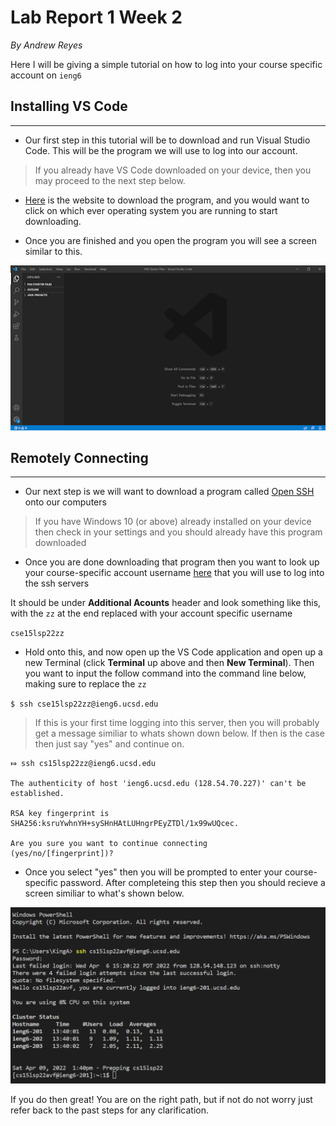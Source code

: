 # Lab Report 1 Week 2
*By Andrew Reyes*

Here I will be giving a simple tutorial on how to log into your course specific account on `ieng6`

## Installing VS Code
***

* Our first step in this tutorial will be to download and run Visual Studio Code. This will be the program we will use to log into our account. 

> If you already have VS Code downloaded on your device, then you may proceed to the next step below.

* [Here](https://code.visualstudio.com/) is the website to download the program, and you would want to click on which ever operating system you are running to start downloading. 

* Once you are finished and you open the program you will see a screen similar to this.

![Image](labreport1_1.png)

## Remotely Connecting
***

* Our next step is we will want to download a program called [Open SSH](https://docs.microsoft.com/en-us/windows-server/administration/openssh/openssh_install_firstuse) onto our computers

> If you have Windows 10 (or above) already installed on your device then check in your settings and you should already have this program downloaded

* Once you are done downloading that program then you want to look up your course-specific account username [here](https://sdacs.ucsd.edu/~icc/index.php) that you will use to log into the ssh servers

It should be under __Additional Acounts__ header and look something like this, with the `zz` at the end replaced with your account specific username

`cse15lsp22zz`

* Hold onto this, and now open up the VS Code application and open up a new Terminal (click __Terminal__ up above and then __New Terminal__). Then you want to input the follow command into the command line below, making sure to replace the `zz` 

`$ ssh cse15lsp22zz@ieng6.ucsd.edu`

> If this is your first time logging into this server, then you will probably get a message similiar to whats shown down below. If then is the case then just say "yes" and continue on.

```
⤇ ssh cs15lsp22zz@ieng6.ucsd.edu

The authenticity of host 'ieng6.ucsd.edu (128.54.70.227)' can't be established.

RSA key fingerprint is SHA256:ksruYwhnYH+sySHnHAtLUHngrPEyZTDl/1x99wUQcec.

Are you sure you want to continue connecting
(yes/no/[fingerprint])?
```

* Once you select "yes" then you will be prompted to enter your course-specific password. After completeing this step then you should recieve a screen similiar to what's shown below. 

![image](labreport1_2.png)

If you do then great! You are on the right path, but if not do not worry just refer back to the past steps for any clarification.

